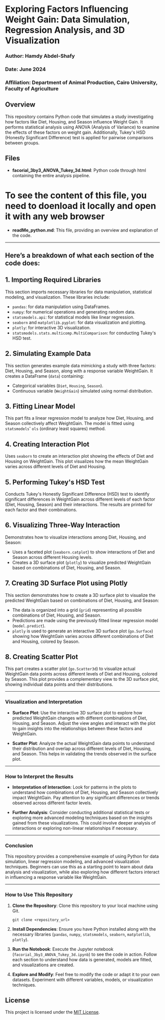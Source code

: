 # Exploring Factors Influencing Weight Gain: Data Simulation, Regression Analysis, and 3D Visualization

### Author: Hamdy Abdel-Shafy
### Date: June 2024
### Affiliation: Department of Animal Production, Cairo University, Faculty of Agriculture


## Overview

This repository contains Python code that simulates a study investigating how factors like Diet, Housing, and Season influence Weight Gain.
It performs statistical analysis using ANOVA (Analysis of Variance) to examine the effects of these factors on weight gain. 
Additionally, Tukey's HSD (Honestly Significant Difference) test is applied for pairwise comparisons between groups.

## Files

- **facorial_3by3_ANOVA_Tukey_3d.html**: Python code through html containing the entire analysis pipeline.
# To see the content of this file, you need to doenload it locally and open it with any web browser
- **readMe_python.md**: This file, providing an overview and explanation of the code.

---
Here’s a breakdown of what each section of the code does:
---

## 1. Importing Required Libraries

This section imports necessary libraries for data manipulation, statistical modeling, and visualization. These libraries include:
- `pandas`: for data manipulation using DataFrames.
- `numpy`: for numerical operations and generating random data.
- `statsmodels.api`: for statistical models like linear regression.
- `seaborn` and `matplotlib.pyplot`: for data visualization and plotting.
- `plotly`: for interactive 3D visualization.
- `statsmodels.stats.multicomp.MultiComparison`: for conducting Tukey's HSD test.

## 2. Simulating Example Data

This section generates example data mimicking a study with three factors: Diet, Housing, and Season, along with a response variable WeightGain.
It creates a DataFrame (`data`) containing:
- Categorical variables (`Diet`, `Housing`, `Season`).
- Continuous variable (`WeightGain`) simulated using normal distribution.

## 3. Fitting Linear Model

This part fits a linear regression model to analyze how Diet, Housing, and Season collectively affect WeightGain. 
The model is fitted using `statsmodels`' `ols` (ordinary least squares) method.

## 4. Creating Interaction Plot

Uses `seaborn` to create an interaction plot showing the effects of Diet and Housing on WeightGain. 
This plot visualizes how the mean WeightGain varies across different levels of Diet and Housing.

## 5. Performing Tukey's HSD Test

Conducts Tukey's Honestly Significant Difference (HSD) test to identify significant differences in WeightGain across different levels of each factor (Diet, Housing, Season) and their interactions. 
The results are printed for each factor and their combinations.

## 6. Visualizing Three-Way Interaction

Demonstrates how to visualize interactions among Diet, Housing, and Season:
- Uses a faceted plot (`seaborn.catplot`) to show interactions of Diet and Season across different Housing levels.
- Creates a 3D surface plot (`plotly`) to visualize predicted WeightGain based on combinations of Diet, Housing, and Season.

## 7. Creating 3D Surface Plot using Plotly

This section demonstrates how to create a 3D surface plot to visualize the predicted WeightGain based on combinations of Diet, Housing, and Season:
- The data is organized into a grid (`grid`) representing all possible combinations of Diet, Housing, and Season.
- Predictions are made using the previously fitted linear regression model (`model.predict`).
- `plotly` is used to generate an interactive 3D surface plot (`go.Surface`) showing how WeightGain varies across different combinations of Diet and Housing, colored by Season.

## 8. Creating Scatter Plot

This part creates a scatter plot (`go.Scatter3d`) to visualize actual WeightGain data points across different levels of Diet and Housing, colored by Season. 
This plot provides a complementary view to the 3D surface plot, showing individual data points and their distributions.

---

### Visualization and Interpretation

- **Surface Plot**: Use the interactive 3D surface plot to explore how predicted WeightGain changes with different combinations of Diet, Housing, and Season. 
					Adjust the view angles and interact with the plot to gain insights into the relationships between these factors and WeightGain.
  
- **Scatter Plot**: Analyze the actual WeightGain data points to understand their distribution and overlap across different levels of Diet, Housing, and Season. 
					This helps in validating the trends observed in the surface plot.

---

### How to Interpret the Results

- **Interpretation of Interaction**: Look for patterns in the plots to understand how combinations of Diet, Housing, and Season collectively impact WeightGain. 
									Pay attention to any significant differences or trends observed across different factor levels.

- **Further Analysis**: Consider conducting additional statistical tests or exploring more advanced modeling techniques based on the insights gained from these visualizations. 
						This could involve deeper analysis of interactions or exploring non-linear relationships if necessary.

---

### Conclusion

This repository provides a comprehensive example of using Python for data simulation, linear regression modeling, and advanced visualization techniques. 
Beginners can use this as a starting point to learn about data analysis and visualization, while also exploring how different factors interact in influencing a response variable like WeightGain.

---

### How to Use This Repository

1. **Clone the Repository**: Clone this repository to your local machine using Git.
   
   ```
   git clone <repository_url>
   ```

2. **Install Dependencies**: Ensure you have Python installed along with the necessary libraries (`pandas`, `numpy`, `statsmodels`, `seaborn`, `matplotlib`, `plotly`).

3. **Run the Notebook**: Execute the Jupyter notebook (`facorial_3by3_ANOVA_Tukey_3d.ipynb`) to see the code in action. 
						Follow each section to understand how data is generated, models are fitted, and visualizations are created.

4. **Explore and Modify**: Feel free to modify the code or adapt it to your own datasets. 
						   Experiment with different variables, models, or visualization techniques.

## License

This project is licensed under the [MIT License](LICENSE).
